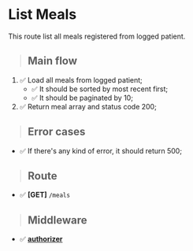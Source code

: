 # List Meals
This route list all meals registered from logged patient.

> ## Main flow
1. ✅ Load all meals from logged patient;
    - ✅ It should be sorted by most recent first;
    - ✅ It should be paginated by 10;
2. ✅ Return meal array and status code 200;

> ## Error cases
- ✅ If there's any kind of error, it should return 500;

> ## Route
- ✅ **[GET]** `/meals`

> ## Middleware
- ✅ [**authorizer**](../../auth/login/authorizer.md)